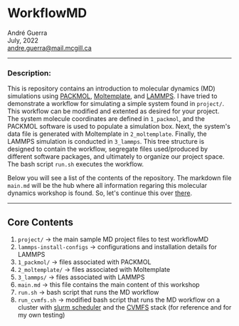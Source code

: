 # WorkflowMD
André Guerra \
July, 2022 \
andre.guerra@mail.mcgill.ca  

---
### Description:
This is repository contains an introduction to molecular dynamics (MD) simulations using [PACKMOL](http://leandro.iqm.unicamp.br/m3g/packmol/examples.shtml), [Moltemplate](https://www.moltemplate.org/), and [LAMMPS](https://www.lammps.org/). I have tried to demonstrate a workflow for simulating a simple system found in `project/`. This workflow can be modified and extented as desired for your project. The system molecule coordinates are defined in `1_packmol`, and the PACKMOL software is used to populate a simulation box. Next, the system's data file is generated with Moltemplate in `2_moltemplate`. Finally, the LAMMPS simulation is conducted in `3_lammps`. This tree structure is designed to contain the workflow, segregate files used/produced by different software packages, and ultimately to organize our project space. The bash script `run.sh` executes the workflow.

Below you will see a list of the contents of the repository. The markdown file `main.md` will be the hub where all information regaring this molecular dynamics workshop is found. So, let's continue this over [there](https://github.com/DReGuerra/molecular_dynamics_workshop/blob/main/main.md).

---
## Core Contents
1. `project/` $\rightarrow$ the main sample MD project files to test workflowMD
2. `lammps-install-configs` $\rightarrow$ configurations and installation details for LAMMPS
3. `1_packmol/` $\rightarrow$ files associated with PACKMOL
4. `2_moltemplate/` $\rightarrow$ files associated with Moltemplate
5. `3_lammps/` $\rightarrow$ files associated with LAMMPS
6. `main.md` $\rightarrow$ this file contains the main content of this workshop
7. `run.sh` $\rightarrow$ bash script that runs the MD workflow
8. `run_cvmfs.sh` $\rightarrow$ modified bash script that runs the MD workflow on a cluster with [slurm scheduler](https://slurm.schedmd.com/documentation.html) and the [CVMFS](https://cernvm.cern.ch/fs/) stack (for reference and for my own testing)